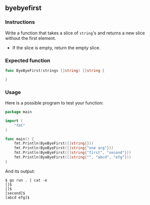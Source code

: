 ## byebyefirst

### Instructions

Write a function that takes a slice of `string`'s and returns a new slice without the first element.

- If the slice is empty, return the empty slice.

### Expected function

```go
func ByeByeFirst(strings []string) []string {

}
```

### Usage

Here is a possible program to test your function:

```go
package main

import (
	"fmt"
)

func main() {
	fmt.Println(ByeByeFirst([]string{}))
	fmt.Println(ByeByeFirst([]string{"one arg"}))
	fmt.Println(ByeByeFirst([]string{"first", "second"}))
	fmt.Println(ByeByeFirst([]string{"", "abcd", "efg"}))
}
```

And its output:

```console
$ go run . | cat -e
[]$
[]$
[second]$
[abcd efg]$
```